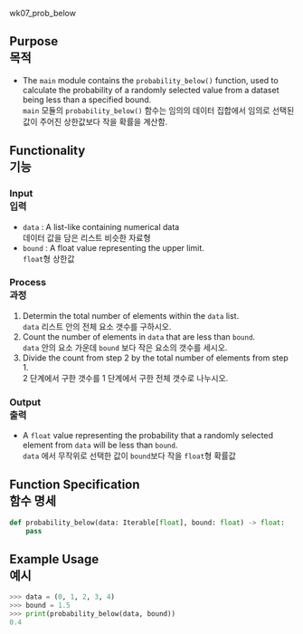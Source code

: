 
wk07_prob_below

## Purpose<br>목적
* The `main` module contains the `probability_below()` function, used to calculate the probability of a randomly selected value from a dataset being less than a specified bound.<br>`main` 모듈의 `probability_below()` 함수는 임의의 데이터 집합에서 임의로 선택된 값이 주어진 상한값보다 작을 확률을 계산함.

## Functionality<br>기능
### Input<br>입력
* `data` : A list-like containing numerical data<br>데이터 값을 담은 리스트 비슷한 자료형
* `bound` : A float value representing the upper limit.<br>`float`형 상한값

### Process<br>과정
1. Determin the total number of elements within the `data` list.<br>`data` 리스트 안의 전체 요소 갯수를 구하시오.
1. Count the number of elements in `data` that are less than `bound`.<br>`data` 안의 요소 가운데 `bound` 보다 작은 요소의 갯수를 세시오.
1. Divide the count from step 2 by the total number of elements from step 1.<br>2 단계에서 구한 갯수를 1 단계에서 구한 전체 갯수로 나누시오.

### Output<br>출력
* A `float` value representing the probability that a randomly selected element from `data` will be less than `bound`.<br>`data` 에서 무작위로 선택한 값이 `bound`보다 작을 `float`형 확률값

## Function Specification<br>함수 명세
``` python
def probability_below(data: Iterable[float], bound: float) -> float:
    pass
```

## Example Usage<br>예시
``` python
>>> data = (0, 1, 2, 3, 4)
>>> bound = 1.5
>>> print(probability_below(data, bound))
0.4
```
